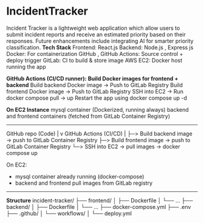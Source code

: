 # IncidentTracker
Incident Tracker is a lightweight web application which allow users to submit incident reports and receive an estimated priority based on their responses. Future enhancements include integrating AI for smarter priority classification.
**Tech Stack**
Frontend:	React.js 
Backend:  Node.js , Express js
Docker: 	For containerization
GitHub , GitHub Actions:   Source control + deploy trigger
GitLab: 	CI to build & store image
AWS EC2:	Docker host running the app


**GitHub Actions (CI/CD runner):**
**Build Docker images for frontend + backend**
  Build backend Docker image → Push to GitLab Registry
  Build frontend Docker image → Push to GitLab Registry
  SSH into EC2 → Run docker compose pull → up
  Restart the app using docker compose up -d

**On EC2 Instance**
 mysql container (Dockerized, running always)
 backend and frontend containers (fetched from GitLab Container Registry)


_____________________________________________________________
GitHub repo (Code)
     |
     v
GitHub Actions (CI/CD)
     |
     ├─> Build backend image → push to GitLab Container Registry
     ├─> Build frontend image → push to GitLab Container Registry
     └─> SSH into EC2 → pull images → docker compose up
     
On EC2:
  - mysql container already running (docker-compose)
  - backend and frontend pull images from GitLab registry

_____________________________________________________________

**Structure**
incident-tracker/
├── frontend/
│   ├── Dockerfile
│   └── ...
├── backend/
│   ├── Dockerfile
│   └── ...
├── docker-compose.yml
├── .env
├── .github/
│   └── workflows/
│       └── deploy.yml

